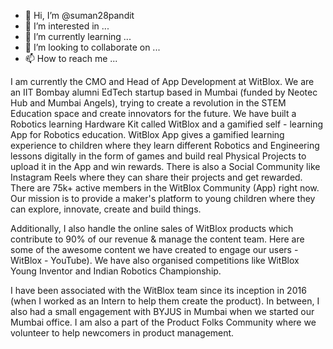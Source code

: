 - 👋 Hi, I’m @suman28pandit
- 👀 I’m interested in ...
- 🌱 I’m currently learning ...
- 💞️ I’m looking to collaborate on ...
- 📫 How to reach me ...

I am currently the CMO and Head of App Development at WitBlox. We are an IIT Bombay alumni EdTech startup based in Mumbai (funded by Neotec Hub and Mumbai Angels), trying to create a revolution in the STEM Education space and create innovators for the future. We have built a Robotics learning Hardware Kit called WitBlox and a gamified self - learning App for Robotics education. WitBlox App gives a gamified learning experience to children where they learn different Robotics and Engineering lessons digitally in the form of games and build real Physical Projects to upload it in the App and win rewards. There is also a Social Community like Instagram Reels where they can share their projects and get rewarded. There are 75k+ active members in the WitBlox Community (App) right now. Our mission is to provide a maker's platform to young children where they can explore, innovate, create and build things. 

Additionally, I also handle the online sales of WitBlox products which contribute to 90% of our revenue & manage the content team. Here are some of the awesome content we have created to engage our users - WitBlox - YouTube). We have also organised competitions like WitBlox Young Inventor and Indian Robotics Championship.

I have been associated with the WitBlox team since its inception in 2016 (when I worked as an Intern to help them create the product). In between, I also had a small engagement with BYJUS in Mumbai when we started our Mumbai office. I am also a part of the Product Folks Community where we volunteer to help newcomers in product management.


